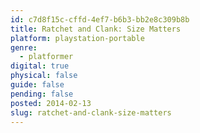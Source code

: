 ```yaml
---
id: c7d8f15c-cffd-4ef7-b6b3-bb2e8c309b8b
title: Ratchet and Clank: Size Matters
platform: playstation-portable
genre:
  - platformer
digital: true
physical: false
guide: false
pending: false
posted: 2014-02-13
slug: ratchet-and-clank-size-matters
---
```

